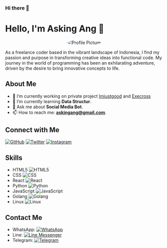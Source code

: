 ### Hi there 👋

# Hello, I'm Asking Ang 👋

<div style="text-align:center;">
  <img src="https://ang.execross.pw/assets/images/ang-profile.jpg" alt="Profile Picture" style="border-radius:50%; max-width:200px;">
</div>

As a freelance coder based in the vibrant landscape of Indonesia, I find my passion and purpose in transforming creative ideas into functional code. My journey in the world of programming has been an exhilarating adventure, driven by the desire to bring innovative concepts to life.

## About Me

- 🔭 I’m currently working on private project [Imjustgood](https://api.imjustgood.com) and [Execross](https://api.imjustgood.com)
- 🌱 I’m currently learning **Data Structur**.
- 💬 Ask me about **Social Media Bot**.
- 📫 How to reach me: **askingang@gmail.com**.

## Connect with Me

[![GitHub](https://img.shields.io/badge/GitHub-Profile-blue)](https://github.com/goodop)
[![Twitter](https://img.shields.io/badge/Twitter-Follow-blue)](https://twitter.com/0xangx)
[![Instagram](https://img.shields.io/badge/Instagram-Follow-blue?logo=instagram)](https://www.instagram.com/this.ang/)

## Skills

- HTML5 ![HTML5](https://img.shields.io/badge/HTML5-95%25-success)
- CSS ![CSS](https://img.shields.io/badge/CSS-94%25-success)
- React ![React](https://img.shields.io/badge/React-85%25-success)
- Python ![Python](https://img.shields.io/badge/Python-95%25-success)
- JavaScript ![JavaScript](https://img.shields.io/badge/JavaScript-85%25-success)
- Golang ![Golang](https://img.shields.io/badge/Golang-78%25-success)
- Linux ![Linux](https://img.shields.io/badge/Linux-80%25-success)

## Contact Me

- WhatsApp: [![WhatsApp](https://img.shields.io/badge/WhatsApp-Message-green?logo=whatsapp)](https://wa.me/6281947168203?text=Hi%20Ang,%20I%20want%20your%20service.%20Is%20it%20available%20now%3F)
- Line: [![Line Messenger](https://img.shields.io/badge/Line%20Messenger-Chat-green?logo=line)](https://line.me/ti/p/~asking.ang)
- Telegram: [![Telegram](https://img.shields.io/badge/Telegram-Message-blue?logo=telegram)](https://t.me/your_telegram_username)



